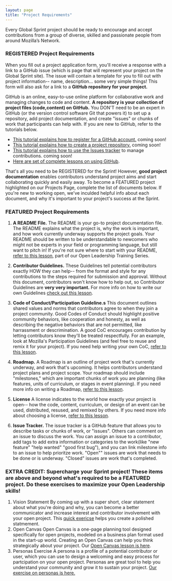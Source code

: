 ```yaml
---
layout: page
title: "Project Requirements"
---
```

Every Global Sprint project should be ready to encourage and accept contributions from a group of diverse, skilled and passionate people from around Mozilla’s Network. 

### REGISTERED Project Requirements
When you fill out a project application form, you'll receive a response with a link to a GitHub issue (which is page that will represent your project on the Global Sprint site). The issue will contain a template for you to fill out with project information-- name, description... some very simple things! This form will also ask for a link to a **GitHub repository for your project.** 

GitHub is an online, easy-to-use online platform for collaborative work and managing changes to code and content. **A repository is your collection of project files (code,content) on GitHub.** You DON'T need to be an expert in GitHub (or the version control software Git that powers it) to set up a repository, add project documentation, and create "issues" or chunks of work that participants can help with. If you are new to GitHub, refer to the tutorials below.

* [This tutorial explains how to register for a GitHub account.]() coming soon!
* [This tutorial explains how to create a project repository.]() coming soon!
* [This tutorial explains how to use the Issues tracker]() to manage contributions. coming soon!
* [Here are set of complete lessons on using GitHub](https://mozilla.github.io/open-leadership-training-series/articles/get-your-project-online/introducing-github-for-collaborative-work-and-version-control/).

That's all you need to be REGISTERED for the Sprint! However, **good project documentation** enables contributors understand project aims and start collaborating quickly and easily away. To become a FEATURED project highlighted on our Projects Page, complete the list of documents below. If you're new to working open, we've inculded helpful info about each document, and why it's important to your project's success at the Sprint. 

### FEATURED Project Requirements
1. **A README File.**
The README is your go-to project documentation file. The README explains what the project is, why the work is important, and how work currently underway supports the project goals. Your README should be written to be understandable to newcomers who might not be experts in your field or programming language, but still want to pitch in! If you're not sure where to start with your README, [refer to this lesson](https://mozilla.github.io/open-leadership-training-series/articles/opening-your-project/write-a-great-project-readme/), part of our Open Leadership Training Series.

2. **Contributor Guidelines.**
These Guidelines tell potential contributors exactly HOW they can help-- from the format and style for any contributions to  the steps required for submission and approval. Without this document, contributors won't know how to help out, so Contributor Guidelines are **very very important.** For more info on how to write our own Guidelines [check out this lesson](https://mozilla.github.io/open-leadership-training-series/articles/building-communities-of-contributors/write-contributor-guidelines/).

3. **Code of Conduct/Participation Guideline.s**
This document outlines shared values and norms that contributors agree to when they join a  project community. Good Codes of Conduct should highlight positive community behaviors, like cooperation and honesty, as well as describing the negative behaviors that are not permitted, like harrassment or descrimination. A good CoC encourages contribution by letting contributors know they'll be treated respectfully. For an example, look at Mozilla's Participation Guidelines (and feel free to reuse and remix it for your project). If you need help writing your own CoC, [refer to this lesson](https://mozilla.github.io/open-leadership-training-series/articles/building-communities-of-contributors/write-a-code-of-conduct/). 

4. **Roadmap.**
A Roadmap is an outline of project work that's currently underway, and work that's upcoming. It helps contributors understand project plans and project scope. Your roadmap should include "milestones," which are important chunks of work you are planning (like features, units of curriculum, or stages in event planning). If you need more info on writing a Roadmap, [refer to this lesson](https://mozilla.github.io/open-leadership-training-series/articles/opening-your-project/write-a-great-project-readme/).

5. **License**
A license indicates to the world how exactly your project is open-- how the code, content, curriculum, or design of an event can be used, distributed, resused, and remixed by others. If you need more info about choosing a license, [refer to this lesson](https://mozilla.github.io/open-leadership-training-series/articles/get-your-project-online/sharing-your-work-in-the-open/).  

6. **Issue Tracker.**
The issue tracker is a GitHub feature that allows you to describe tasks or chunks of work, or "issues". Others can comment on an issue to discuss the work. You can assign an issue to a contributor, add tags to add extra information or categories to the work(like "new feature" "help wanted" "good first bug"), and you can link milestone info to an issue to help prioritze work. "Open"" issues are work that needs to be done or is underway. "Closed" issues are work that's completed. 

### EXTRA CREDIT: Supercharge your Sprint project! These items are above and beyond what's required to be a FEATURED project. Do these exercises to maximize your Open Leadership skills!

1. Vision Statement 
By coming up with a super short, clear statement about what you're doing and why, you can become a better communicator and increase interest and contributor involvement with your open project. This [quick exericse](https://mozilla.github.io/open-leadership-training-series/articles/introduction-to-open-leadership/stating-your-project-vision/) helps you create a polished statmement. 
2. Open Canvas 
Open Canvas is a one-page planning tool designed specifically for open projects, modeled on a business plan format used in the start-up world. Creating an Open Canvas can help you think strategically about your project. Our [Open Canvas lesson is here](https://mozilla.github.io/open-leadership-training-series/articles/opening-your-project/develop-an-open-project-strategy-with-open-canvas/). 
3. Personas Exercise
A persona is a profile of a potential contributor or user, which you can use to design a welcoming and easy process for partcipation on your open project. Personas are great tool to help you understand your community and grow it to sustain your project. [Our exercise on personas is here.](https://mozilla.github.io/open-leadership-training-series/articles/building-communities-of-contributors/bring-on-contributors-using-personas-and-pathways/) 
